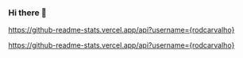 ### Hi there 👋

https://github-readme-stats.vercel.app/api?username={rodcarvalho}

https://github-readme-stats.vercel.app/api?username={rodcarvalho}

<!--
**rodcarvalho/rodcarvalho** is a ✨ _special_ ✨ repository because its `README.md` (this file) appears on your GitHub profile.

Here are some ideas to get you started:

- 🔭 I’m currently working on ...
- 🌱 I’m currently learning ...
- 👯 I’m looking to collaborate on ...
- 🤔 I’m looking for help with ...
- 💬 Ask me about ...
- 📫 How to reach me: ...
- 😄 Pronouns: ...
- ⚡ Fun fact: ...
-->
